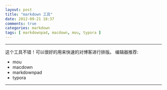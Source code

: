 ```yaml
---
layout: post
title: "markdown 工具"
date: 2012-09-21 18:37
comments: true
categories: markdown
tags: [ markdownpad, macdown, mou, typora ]
---
```

---
这个工具不错！可以很好的用来快速的对博客进行排版。
编辑器推荐: 

- mou
- macdown
- markdownpad
- typora

---

